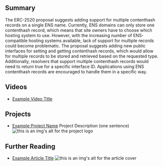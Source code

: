 ## Summary

The ERC-2520 proposal suggests adding support for multiple contenthash records on a single ENS name. Currently, ENS domains can only store one contenthash record, which means that site owners have to choose which hosting system to use. However, with the increasing number of ENS-compatible hosting systems available, lack of support for multiple records could become problematic. The proposal suggests adding new public interfaces for setting and getting contenthash records, which would allow for multiple records to be stored and retrieved based on the requested type. Additionally, resolvers that support multiple contenthash records would need to return true for a specific interface ID. Applications using ENS contenthash records are encouraged to handle them in a specific way.

## Videos

- [Example Video Title](https://www.youtube.com/watch?v=TDGq4aeevgY)

## Projects

- [Example Project Name](https://xxxx.xxx/xxxxx) Project Description (one sentence) ![this is an img's alt for the project logo](https://xxxx.xxx/project-logo.xxx)

## Further Reading

- [Example Article Title](https://xxxx.xxx/xxxxx) ![this is an img's alt for the article cover](https://xxxx.xxx/article-cover.xxx)
